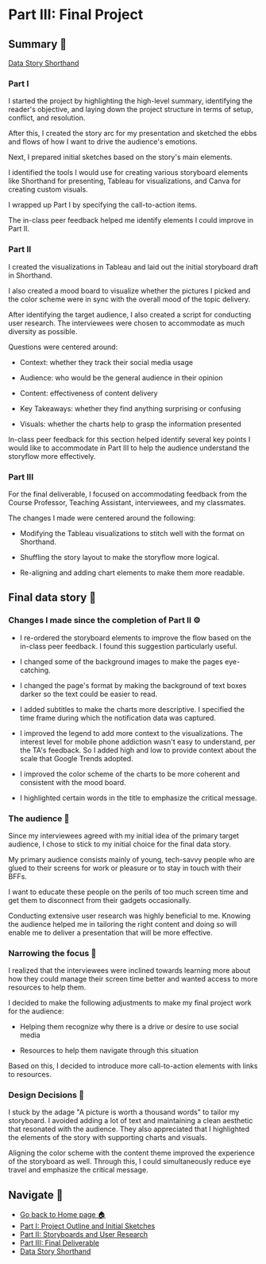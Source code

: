 # Part III: Final Project
## Summary 📖

[Data Story Shorthand](https://carnegiemellon.shorthandstories.com/staying-healthy-in-the-age-of-screens/index.html)

### Part I

I started the project by highlighting the high-level summary, identifying the reader's objective, and laying down the project structure in terms of setup, conflict, and resolution.

After this, I created the story arc for my presentation and sketched the ebbs and flows of how I want to drive the audience's emotions.  

Next, I prepared initial sketches based on the story's main elements.

I identified the tools I would use for creating various storyboard elements like Shorthand for presenting, Tableau for visualizations, and Canva for creating custom visuals. 

I wrapped up Part I by specifying the call-to-action items.

The in-class peer feedback helped me identify elements I could improve in Part II.

### Part II

I created the visualizations in Tableau and laid out the initial storyboard draft in Shorthand. 

I also created a mood board to visualize whether the pictures I picked and the color scheme were in sync with the overall mood of the topic delivery.

After identifying the target audience, I also created a script for conducting user research. The interviewees were chosen to accommodate as much diversity as possible. 

Questions were centered around: 

- Context: whether they track their social media usage

- Audience: who would be the general audience in their opinion

- Content: effectiveness of content delivery

- Key Takeaways: whether they find anything surprising or confusing

- Visuals: whether the charts help to grasp the information presented

In-class peer feedback for this section helped identify several key points I would like to accommodate in Part III to help the audience understand the storyflow more effectively. 

### Part III

For the final deliverable, I focused on accommodating feedback from the Course Professor, Teaching Assistant, interviewees, and my classmates. 

The changes I made were centered around the following:

- Modifying the Tableau visualizations to stitch well with the format on Shorthand.

- Shuffling the story layout to make the storyflow more logical.

- Re-aligning and adding chart elements to make them more readable.

## Final data story 🎥

### Changes I made since the completion of Part II ⚙️

- I re-ordered the storyboard elements to improve the flow based on the in-class peer feedback. I found this suggestion particularly useful.

- I changed some of the background images to make the pages eye-catching.

- I changed the page's format by making the background of text boxes darker so the text could be easier to read.

- I added subtitles to make the charts more descriptive. I specified the time frame during which the notification data was captured.

- I improved the legend to add more context to the visualizations. The interest level for mobile phone addiction wasn't easy to understand, per the TA's feedback. So I added high and low to provide context about the scale that Google Trends adopted.

- I improved the color scheme of the charts to be more coherent and consistent with the mood board. 

- I highlighted certain words in the title to emphasize the critical message.

### The audience 👥

Since my interviewees agreed with my initial idea of the primary target audience, I chose to stick to my initial choice for the final data story. 

My primary audience consists mainly of young, tech-savvy people who are glued to their screens for work or pleasure or to stay in touch with their BFFs.

I want to educate these people on the perils of too much screen time and get them to disconnect from their gadgets occasionally.

Conducting extensive user research was highly beneficial to me. Knowing the audience helped me in tailoring the right content and doing so will enable me to deliver a presentation that will be more effective. 

### Narrowing the focus 🔎

I realized that the interviewees were inclined towards learning more about how they could manage their screen time better and wanted access to more resources to help them. 

I decided to make the following adjustments to make my final project work for the audience:

- Helping them recognize why there is a drive or desire to use social media 

- Resources to help them navigate through this situation

Based on this, I decided to introduce more call-to-action elements with links to resources.

### Design Decisions 🎨

I stuck by the adage "A picture is worth a thousand words" to tailor my storyboard. I avoided adding a lot of text and maintaining a clean aesthetic that resonated with the audience. They also appreciated that I highlighted the elements of the story with supporting charts and visuals. 

Aligning the color scheme with the content theme improved the experience of the storyboard as well. Through this, I could simultaneously reduce eye travel and emphasize the critical message. 

## Navigate 🧭 
- [Go back to Home page 🏠](README.md)
- [Part I: Project Outline and Initial Sketches](Part1_FinalProject.md)
- [Part II: Storyboards and User Research](Part2_FinalProject.md)
- [Part III: Final Deliverable](Part3_FinalProject.md) 
- [Data Story Shorthand](https://carnegiemellon.shorthandstories.com/staying-healthy-in-the-age-of-screens/index.html)
